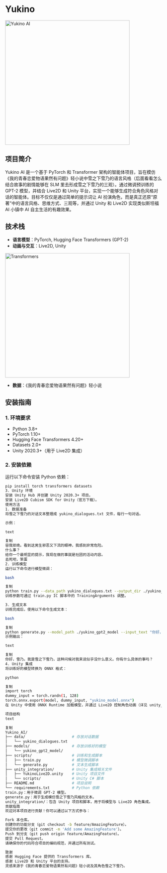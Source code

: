 # Yukino
<img src="https://github.com/user-attachments/assets/96cddbe6-882a-47e8-bf92-16f4994fdbf6" alt="Yukino AI" width="400"/>

## 项目简介

Yukino AI 是一个基于 PyTorch 和 Transformer 架构的智能体项目，旨在模仿《我的青春恋爱物语果然有问题》轻小说中雪之下雪乃的语言风格（后面看看怎么结合故事的剧情能够在 SLM 里去形成雪之下雪乃的三观）。通过微调预训练的 GPT-2 模型，并结合 Live2D 和 Unity 平台，实现一个能够生成符合角色风格对话的智能体。目标不仅仅是通过简单的提示词让 AI 扮演角色，而是真正还原“原著”中的语言风格、思维方式、三观等，并通过 Unity 和 Live2D 实现类似斯坦福 AI 小镇中 AI 自主生活的有趣效果。

## 技术栈

- **语言模型**：PyTorch, Hugging Face Transformers (GPT-2)  
- **动画与交互**：Live2D, Unity
<img src="https://github.com/user-attachments/assets/cea1bccf-8ce2-45f5-8480-7b4680636195" alt="Transformers" width="400"/>

- **数据**：《我的青春恋爱物语果然有问题》轻小说

## 安装指南

### 1. 环境要求

- Python 3.8+
- PyTorch 1.10+
- Hugging Face Transformers 4.20+
- Datasets 2.0+
- Unity 2020.3+（用于 Live2D 集成）

### 2. 安装依赖

运行以下命令安装 Python 依赖：

```bash
pip install torch transformers datasets
3. Unity 环境
安装 Unity Hub 并创建 Unity 2020.3+ 项目。
安装 Live2D Cubism SDK for Unity（官方下载）。
使用方法
1. 数据准备
将雪之下雪乃的对话文本整理成 yukino_dialogues.txt 文件，每行一句对话。

示例：

text

复制
容我拒绝。看到这男生邪恶又下流的眼神，我感到非常危险。
什么事？
给你一个最明显的提示，我现在做的事就是社团的活动内容。
去死吧，笨蛋
2. 训练模型
运行以下命令进行模型微调：

bash

复制
python train.py --data_path yukino_dialogues.txt --output_dir ./yukino_gpt2_model
训练参数可通过 train.py IC 脚本中的 TrainingArguments 调整。

3. 生成文本
训练完成后，使用以下命令生成文本：

bash

复制
python generate.py --model_path ./yukino_gpt2_model --input_text "你好，雪乃"
示例输出：

text

复制
你好，雪乃。我是雪之下雪乃，这种问候对我来说似乎没什么意义。你有什么具体的事吗？
4. Unity 集成
将训练好的模型转换为 ONNX 格式：

python

复制
import torch
dummy_input = torch.randn(1, 128)
torch.onnx.export(model, dummy_input, "yukino_model.onnx")
在 Unity 中使用 ONNX Runtime 加载模型，并通过 Live2D 控制角色动画（详见 unity_integration/ 目录）。

项目结构
text

复制
Yukino_AI/
├── data/                     # 存放对话数据
│   └── yukino_dialogues.txt
├── models/                   # 存放训练好的模型
│   └── yukino_gpt2_model/
├── scripts/                  # 训练和生成脚本
│   ├── train.py              # 模型微调脚本
│   └── generate.py           # 文本生成脚本
├── unity_integration/        # Unity 集成相关文件
│   ├── YukinoLive2D.unity    # Unity 项目文件
│   └── scripts/              # Unity C# 脚本
├── README.md                 # 项目说明
└── requirements.txt          # Python 依赖
train.py：用于微调 GPT-2 模型。
generate.py：用于生成模仿雪之下雪乃风格的文本。
unity_integration/：包含 Unity 项目和脚本，用于将模型与 Live2D 角色集成。
贡献指南
欢迎对本项目进行贡献！你可以通过以下方式参与：

Fork 本仓库。
创建你的功能分支（git checkout -b feature/AmazingFeature）。
提交你的更改（git commit -m 'Add some AmazingFeature'）。
Push 到分支（git push origin feature/AmazingFeature）。
提交 Pull Request。
请确保你的代码符合项目的编码规范，并通过所有测试。

致谢
感谢 Hugging Face 提供的 Transformers 库。
感谢 Live2D 和 Unity 平台的支持。
灵感来源于《我的青春恋爱物语果然有问题》轻小说及其角色雪之下雪乃。
